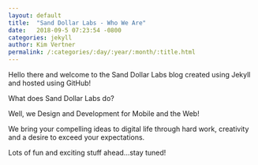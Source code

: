 ```yaml
---
layout: default
title:  "Sand Dollar Labs - Who We Are"
date:   2018-09-5 07:23:54 -0800
categories: jekyll
author: Kim Vertner
permalink: /:categories/:day/:year/:month/:title.html
---
```


Hello there and welcome to the Sand Dollar Labs blog created using Jekyll and hosted using GitHub!

What does Sand Dollar Labs do?

Well, we Design and Development for Mobile and the Web!

We bring your compelling ideas to digital life through hard work, creativity and a desire to exceed your expectations.

Lots of fun and exciting stuff ahead...stay tuned!
